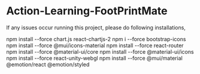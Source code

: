 # Action-Learning-FootPrintMate

If any issues occur running this project, please do following installations,

npm install --force  chart.js react-chartjs-2
npm i --force bootstrap-icons
npm install --force  @mui/icons-material
npm install --force react-router
npm install --force  @material-ui/core
npm install --force  @material-ui/icons
npm install --force  react-unity-webgl
npm install --force  @mui/material @emotion/react @emotion/styled
